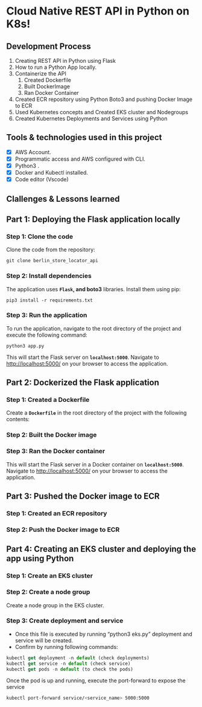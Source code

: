 # **Cloud Native REST API in Python on K8s!**

## Development Process

1. Creating REST API in Python using Flask
2. How to run a Python App locally.
3. Containerize the API
    1. Created Dockerfile
    2. Built DockerImage
    3. Ran Docker Container
4. Created ECR repository using Python Boto3 and pushing Docker Image to ECR
5. Used Kubernetes concepts and Created EKS cluster and Nodegroups
6. Created Kubernetes Deployments and Services using Python


## **Tools & technologies used in this project**

- [x]  AWS Account.
- [x]  Programmatic access and AWS configured with CLI.
- [x]  Python3 .
- [x]  Docker and Kubectl installed.
- [x]  Code editor (Vscode)

## Clallenges & Lessons learned

## **Part 1: Deploying the Flask application locally**

### **Step 1: Clone the code**

Clone the code from the repository:

```
git clone berlin_store_locator_api
```

### **Step 2: Install dependencies**

The application uses **`Flask`, and boto3** libraries. Install them using pip:

```
pip3 install -r requirements.txt
```

### **Step 3: Run the application**

To run the application, navigate to the root directory of the project and execute the following command:

```
python3 app.py
```

This will start the Flask server on **`localhost:5000`**. Navigate to [http://localhost:5000/](http://localhost:5000/) on your browser to access the application.

## **Part 2: Dockerized the Flask application**

### **Step 1: Created a Dockerfile**

Create a **`Dockerfile`** in the root directory of the project with the following contents:

### **Step 2: Built the Docker image**

### **Step 3: Ran the Docker container**

This will start the Flask server in a Docker container on **`localhost:5000`**. Navigate to [http://localhost:5000/](http://localhost:5000/) on your browser to access the application.

## **Part 3: Pushed the Docker image to ECR**

### **Step 1: Created an ECR repository**

### **Step 2: Push the Docker image to ECR**

## **Part 4: Creating an EKS cluster and deploying the app using Python**

### **Step 1: Create an EKS cluster**

### **Step 2: Create a node group**

Create a node group in the EKS cluster.

### **Step 3: Create deployment and service**

- Once this file is executed by running “python3 eks.py” deployment and service will be created.
- Confirm by running following commands:

```jsx
kubectl get deployment -n default (check deployments)
kubectl get service -n default (check service)
kubectl get pods -n default (to check the pods)
```

Once the pod is up and running, execute the port-forward to expose the service

```bash
kubectl port-forward service/<service_name> 5000:5000
```

